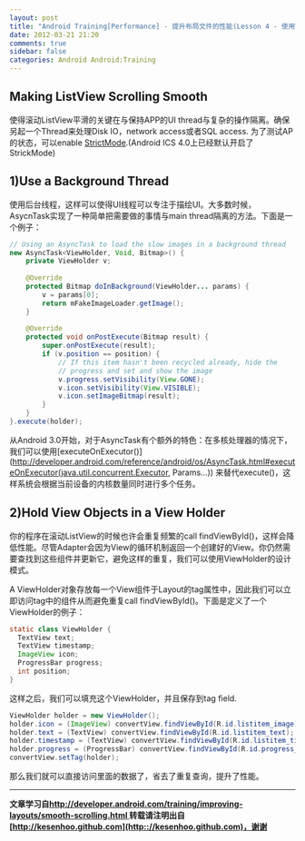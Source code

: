 ```yaml
---
layout: post
title: "Android Training[Performance] - 提升布局文件的性能(Lesson 4 - 使用ViewHolder来提升ListView的性能)"
date: 2012-03-21 21:20
comments: true
sidebar: false
categories: Android Android:Training
---
```


## Making ListView Scrolling Smooth
使得滚动ListView平滑的关键在与保持APP的UI thread与复杂的操作隔离。确保另起一个Thread来处理Disk IO，network access或者SQL access.
为了测试AP的状态，可以enable [StrictMode](http://developer.android.com/reference/android/os/StrictMode.html).(Android ICS 4.0上已经默认开启了StrickMode)

<!-- More -->

## 1)Use a Background Thread
使用后台线程，这样可以使得UI线程可以专注于描绘UI。大多数时候，AsycnTask实现了一种简单把需要做的事情与main thread隔离的方法。下面是一个例子：
```java
// Using an AsyncTask to load the slow images in a background thread  
new AsyncTask<ViewHolder, Void, Bitmap>() {  
    private ViewHolder v;  
  
    @Override  
    protected Bitmap doInBackground(ViewHolder... params) {  
        v = params[0];  
        return mFakeImageLoader.getImage();  
    }  
  
    @Override  
    protected void onPostExecute(Bitmap result) {  
        super.onPostExecute(result);  
        if (v.position == position) {  
            // If this item hasn't been recycled already, hide the  
            // progress and set and show the image  
            v.progress.setVisibility(View.GONE);  
            v.icon.setVisibility(View.VISIBLE);  
            v.icon.setImageBitmap(result);  
        }  
    }  
}.execute(holder); 
``` 
从Android 3.0开始，对于AsyncTask有个额外的特色：在多核处理器的情况下，我们可以使用[executeOnExecutor()](http://developer.android.com/reference/android/os/AsyncTask.html#executeOnExecutor(java.util.concurrent.Executor, Params...)) 来替代execute()，这样系统会根据当前设备的内核数量同时进行多个任务。

## 2)Hold View Objects in a View Holder
你的程序在滚动ListView的时候也许会重复频繁的call findViewById()，这样会降低性能。尽管Adapter会因为View的循环机制返回一个创建好的View。你仍然需要查找到这些组件并更新它，避免这样的重复，我们可以使用ViewHolder的设计模式。

A ViewHolder对象存放每一个View组件于Layout的tag属性中，因此我们可以立即访问tag中的组件从而避免重复call findViewById()。下面是定义了一个ViewHolder的例子：
```java
static class ViewHolder {  
  TextView text;  
  TextView timestamp;  
  ImageView icon;  
  ProgressBar progress;  
  int position;  
}
```  
这样之后，我们可以填充这个ViewHolder，并且保存到tag field.
```java
ViewHolder holder = new ViewHolder();  
holder.icon = (ImageView) convertView.findViewById(R.id.listitem_image);  
holder.text = (TextView) convertView.findViewById(R.id.listitem_text);  
holder.timestamp = (TextView) convertView.findViewById(R.id.listitem_timestamp);  
holder.progress = (ProgressBar) convertView.findViewById(R.id.progress_spinner);  
convertView.setTag(holder);  
```
那么我们就可以直接访问里面的数据了，省去了重复查询，提升了性能。

***
**文章学习自[http://developer.android.com/training/improving-layouts/smooth-scrolling.html
](http://developer.android.com/training/improving-layouts/smooth-scrolling.html)**
**转载请注明出自[http://kesenhoo.github.com](http:://kesenhoo.github.com)，谢谢**

